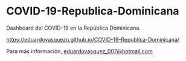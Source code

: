 # COVID-19-Republica-Dominicana
Dashboard del COVID-19 en la República Dominicana.

https://eduardovasquezn.github.io/COVID-19-Republica-Dominicana/

Para más información, eduardovasquez_007@hotmail.com
